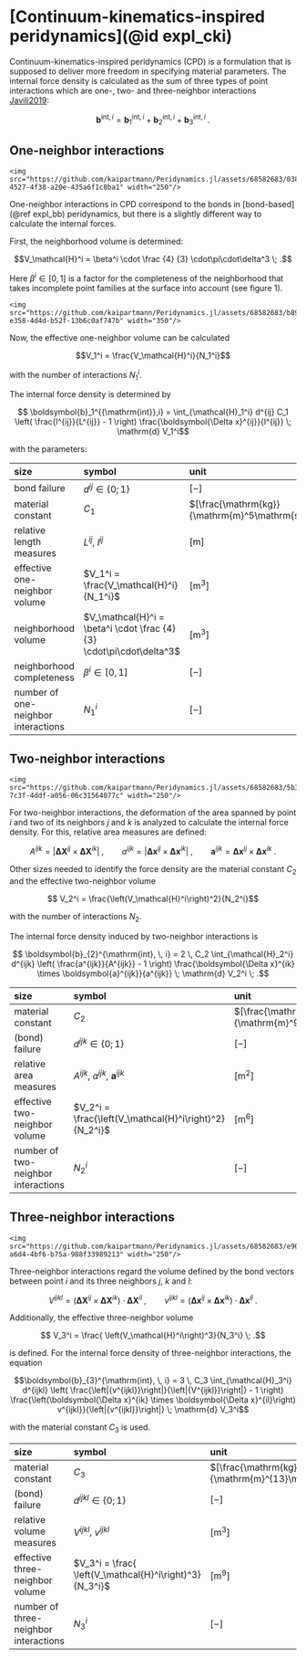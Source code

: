 # [Continuum-kinematics-inspired peridynamics](@id expl_cki)

Continuum-kinematics-inspired peridynamics (CPD) is a formulation that is supposed to deliver more freedom in specifying material parameters.
The internal force density is calculated as the sum of three types of point interactions which are one-, two- and three-neighbor interactions [Javili2019](@cite):

```math
\boldsymbol{b}^{\mathrm{int},i} = \boldsymbol{b}_1^{\mathrm{int},i} + \boldsymbol{b}_2^{\mathrm{int},i} + \boldsymbol{b}_3^{\mathrm{int},i} \; .
``` 

## One-neighbor interactions

```@raw html
<img src="https://github.com/kaipartmann/Peridynamics.jl/assets/68582683/0380b1b8-4527-4f38-a20e-435a6f1c8ba1" width="250"/>
```

One-neighbor interactions in CPD correspond to the bonds in [bond-based](@ref expl_bb) peridynamics, but there is a slightly different way to calculate the internal forces.

First, the neighborhood volume is determined:
```math
V_\mathcal{H}^i = \beta^i \cdot \frac {4} {3} \cdot\pi\cdot\delta^3 \; .
```

Here $\beta^i\in [0,1]$ is a factor for the completeness of the neighborhood that takes incomplete point families at the surface into account (see figure 1).

```@raw html
<img src="https://github.com/kaipartmann/Peridynamics.jl/assets/68582683/b899c8d3-e358-4d4d-b52f-13b6c0af747b" width="350"/>
```

Now, the effective one-neighbor volume can be calculated
```math
V_1^i = \frac{V_\mathcal{H}^i}{N_1^i}
```
with the number of interactions $N_1^i$.

The internal force density is determined by
```math
    \boldsymbol{b}_1^{{\mathrm{int}},i} = \int_{\mathcal{H}_1^i} d^{ij} C_1 \left( \frac{l^{ij}}{L^{ij}} - 1 \right) \frac{\boldsymbol{\Delta x}^{ij}}{l^{ij}} \; \mathrm{d} V_1^i
```
with the parameters:

| size | symbol |      unit |
|:--------|:-------------|:------------|
| bond failure |      $d^{ij} \in \{0;1\}$      | $[-]$ |
| material constant | $C_1$ |      $[\frac{\mathrm{kg}}{\mathrm{m}^5\mathrm{s}^2}]$ |
| relative length measures | $L^{ij}$, $l^{ij}$ | $[\mathrm{m}]$ |
| effective one-neighbor volume   |  $V_1^i = \frac{V_\mathcal{H}^i}{N_1^i}$                 | $[\mathrm{m}^3]$ |
| neighborhood volume | $V_\mathcal{H}^i = \beta^i \cdot \frac {4}{3} \cdot\pi\cdot\delta^3$ | $[\mathrm{m}^3]$ |
| neighborhood completeness   |     $\beta^i\in [0,1]$      | $[-]$ |
| number of one-neighbor interactions   |      $N_1^i$      | $[-]$ |


## Two-neighbor interactions

```@raw html
<img src="https://github.com/kaipartmann/Peridynamics.jl/assets/68582683/5b340634-7c3f-4ddf-a056-06c31564077c" width="250"/>
```

For two-neighbor interactions, the deformation of the area spanned by point $i$ and two of its neighbors $j$ and $k$ is analyzed to calculate the internal force density. For this, relative area measures are defined:

```math
    A^{ijk}=\left| \boldsymbol{\Delta X}^{ij} \times \boldsymbol{\Delta X}^{ik} \right| \; , \qquad a^{ijk}=\left| \boldsymbol{\Delta x}^{ij} \times \boldsymbol{\Delta x}^{ik} \right| \; , \qquad \boldsymbol{a}^{ijk}= \boldsymbol{\Delta x}^{ij} \times \boldsymbol{\Delta x}^{ik} \; .
```

Other sizes needed to identify the force density are the material constant $C_2$ and the effective two-neighbor volume
```math
    V_2^i = \frac{\left(V_\mathcal{H}^i\right)^2}{N_2^i}
```
with the number of interactions $N_2$. 

The internal force density induced by two-neighbor interactions is 

```math
    \boldsymbol{b}_{2}^{\mathrm{int}, \, i} = 
2 \, C_2 \int_{\mathcal{H}_2^i} d^{ijk} \left( \frac{a^{ijk}}{A^{ijk}} - 1 \right)
\frac{\boldsymbol{\Delta x}^{ik} \times \boldsymbol{a}^{ijk}}{a^{ijk}} \; \mathrm{d} V_2^i \; .
```

| size | symbol |      unit |
|:--------|:-------------|:------------|
| material constant | $C_2$ |      $[\frac{\mathrm{kg}}{\mathrm{m}^9\mathrm{s}^2}]$ |
| (bond) failure |      $d^{ijk} \in \{0;1\}$      | $[-]$ |
| relative area measures | $A^{ijk}$, $a^{ijk}$, $\boldsymbol{a}^{ijk}$ | $[\mathrm{m}^2]$ |
| effective two-neighbor volume   |  $V_2^i = \frac{\left(V_\mathcal{H}^i\right)^2}{N_2^i}$  | $[\mathrm{m}^6]$ |
| number of two-neighbor interactions   |      $N_2^i$      | $[-]$ |

## Three-neighbor interactions

```@raw html
<img src="https://github.com/kaipartmann/Peridynamics.jl/assets/68582683/e908c804-a6d4-4bf6-b75a-988f33989213" width="250"/>
```

Three-neighbor interactions regard the volume defined by the bond vectors between point $i$ and its three neighbors $j$, $k$ and $l$:

```math
V^{ijkl} = \left(\boldsymbol{\Delta X}^{ij} \times \boldsymbol{\Delta X}^{ik}\right) \cdot \boldsymbol{\Delta X}^{il}  \;,\qquad
    v^{ijkl} = \left(\boldsymbol{\Delta x}^{ij} \times \boldsymbol{\Delta x}^{ik}\right) \cdot \boldsymbol{\Delta x}^{il}  \;.
```
Additionally, the effective three-neighbor volume
```math
    V_3^i = \frac{ \left(V_\mathcal{H}^i\right)^3}{N_3^i} \; .
```
is defined.
For the internal force density of three-neighbor interactions, the equation

```math
\boldsymbol{b}_{3}^{\mathrm{int}, \, i} = 
3 \, C_3 \int_{\mathcal{H}_3^i} d^{ijkl} \left( \frac{\left|{v^{ijkl}}\right|}{\left|{V^{ijkl}}\right|} - 1 \right)
\frac{\left(\boldsymbol{\Delta x}^{ik} \times \boldsymbol{\Delta x}^{il}\right) v^{ijkl}}{\left|{v^{ijkl}}\right|} \; \mathrm{d} V_3^i
```

with the material constant $C_3$ is used.

| size | symbol |      unit |
|:--------|:-------------|:------------|
| material constant | $C_3$ |      $[\frac{\mathrm{kg}}{\mathrm{m}^{13}\mathrm{s}^2}]$ |
| (bond) failure |      $d^{ijkl} \in \{0;1\}$      | $[-]$ |
| relative volume measures | $V^{ijkl}$, $v^{ijkl}$ | $[\mathrm{m}^3]$ |
| effective three-neighbor volume |  $V_3^i = \frac{ \left(V_\mathcal{H}^i\right)^3}{N_3^i}$ | $[\mathrm{m}^9]$ |
| number of three-neighbor interactions |      $N_3^i$      | $[-]$ |

